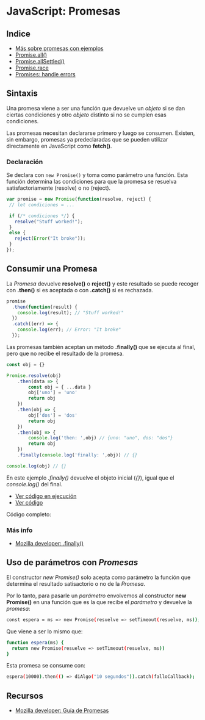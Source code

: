 # JavaScript: Promesas

## Indice

 + [Más sobre promesas con ejemplos](./promesas.md)
 + [Promise.all()](/docs/javascript/promises/promise.all.md)
 + [Promise.allSettled()](/docs/javascript/promises/promise.all-settled.md)
 + [Promise.race](/docs/javascript/promises/promise.race.md)
 + [Promises: handle errors](/docs/javascript/promises/promises-handle-error.md)

## Sintaxis

  Una promesa viene a ser una función que devuelve un _objeto_ si se dan ciertas condiciones y otro _objeto_ distinto si no se cumplen esas condiciones.
  
  Las promesas necesitan declararse primero y luego se consumen. Existen, sin embargo, promesas ya predeclaradas que se pueden utilizar directamente en JavaScript como __fetch()__.

### Declaración

  Se declara con ```new Promise()``` y toma como parámetro una función. Esta función determina las condiciones para que la promesa se resuelva satisfactoriamente (resolve) o no (reject).

 ``` js
 var promise = new Promise(function(resolve, reject) {
  // let condiciones = ...

  if (/* condiciones */) {
    resolve("Stuff worked!");
  }
  else {
    reject(Error("It broke"));
  }
});
```

## Consumir una Promesa

La _Promesa_ devuelve __resolve()__ o __reject()__  y este resultado se puede recoger con __.then()__ si es aceptada o con __.catch()__ si es rechazada.

``` js
promise
  .then(function(result) {
    console.log(result); // "Stuff worked!"
  })
  .catch((err) => {
    console.log(err); // Error: "It broke"
  });
```

Las promesas también aceptan un método __.finally()__ que se ejecuta al final, pero que no recibe el resultado de la promesa.

``` js
const obj = {}

Promise.resolve(obj)
    .then(data => {
        const obj = { ...data }
        obj['uno'] = 'uno'
        return obj
    })
    .then(obj => {
        obj['dos'] = 'dos'
        return obj
    })
    .then(obj => {
        console.log('then: ',obj) // {uno: "uno", dos: "dos"}
        return obj
    })
    .finally(console.log('finally: ',obj)) // {}

console.log(obj) // {}
```

 En este ejemplo _.finally()_ devuelve el objeto inicial (*{}*), igual que el _console.log()_ del final.

  - [Ver código en ejecución](/code/promesas/promise-resolve-finally.html)
  - [Ver código](./code/promesas/promise-resolve-finally.html)
  
  Código completo:

  <script src="https://gist.github.com/YoAmo/7ee452f77bdc817be4d99600af144f23.js"></script>

### Más info
 - [Mozilla developer: .finally()](https://developer.mozilla.org/es/docs/Web/JavaScript/Referencia/Objetos_globales/Promise/finally)

## Uso de parámetros con _Promesas_

 El constructor _new Promise()_ solo acepta como parámetro la función que determina el resultado satisactorio o no de la _Promesa_.

 Por lo tanto, para pasarle un _parámetro_ envolvemos al constructor __new Promise()__ en una función que es la que recibe el _parámetro_ y devuelve la _promesa_:

``` sh
const espera = ms => new Promise(resuelve => setTimeout(resuelve, ms));
```

Que viene a ser lo mismo que:

``` sh
function espera(ms) {
  return new Promise(resuelve => setTimeout(resuelve, ms))
}
```
 Esta promesa se consume con:

 ``` sh
espera(10000).then(() => diAlgo("10 segundos")).catch(falloCallback);
 ```

## Recursos

 + [Mozilla developer: Guía de Promesas](https://developer.mozilla.org/es/docs/Web/JavaScript/Guide/Usar_promesas)